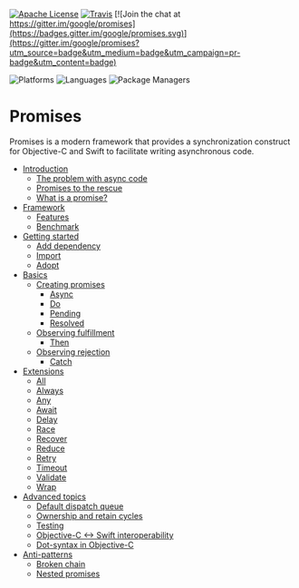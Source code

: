 [![Apache
License](https://img.shields.io/github/license/google/promises.svg)](LICENSE)
[![Travis](https://api.travis-ci.org/google/promises.svg?branch=master)](https://travis-ci.org/google/promises) [![Join the chat at https://gitter.im/google/promises](https://badges.gitter.im/google/promises.svg)](https://gitter.im/google/promises?utm_source=badge&utm_medium=badge&utm_campaign=pr-badge&utm_content=badge)

![Platforms](https://img.shields.io/badge/platforms-macOS%20%7C%20iOS%20%7C%20tvOS%20%7C%20watchOS-blue.svg?longCache=true&style=flat)
![Languages](https://img.shields.io/badge/languages-Swift%20%7C%20ObjC-orange.svg?longCache=true&style=flat)
![Package Managers](https://img.shields.io/badge/supports-Bazel%20%7C%20SwiftPM%20%7C%20CocoaPods%20%7C%20Carthage-yellow.svg?longCache=true&style=flat)

# Promises

Promises is a modern framework that provides a synchronization construct for
Objective-C and Swift to facilitate writing asynchronous code.

*   [Introduction](g3doc/index.md)
    *   [The problem with async
        code](g3doc/index.md#the-problem-with-async-code)
    *   [Promises to the rescue](g3doc/index.md#promises-to-the-rescue)
    *   [What is a promise?](g3doc/index.md#what-is-a-promise)
*   [Framework](g3doc/index.md#framework)
    *   [Features](g3doc/index.md#features)
    *   [Benchmark](g3doc/index.md#benchmark)
*   [Getting started](g3doc/index.md#getting-started)
    *   [Add dependency](g3doc/index.md#add-dependency)
    *   [Import](g3doc/index.md#import)
    *   [Adopt](g3doc/index.md#adopt)
*   [Basics](g3doc/index.md#basics)
    *   [Creating promises](g3doc/index.md#creating-promises)
        *   [Async](g3doc/index.md#async)
        *   [Do](g3doc/index.md#do)
        *   [Pending](g3doc/index.md#pending)
        *   [Resolved](g3doc/index.md#create-a-resolved-promise)
    *   [Observing fulfillment](g3doc/index.md#observing-fulfillment)
        *   [Then](g3doc/index.md#then)
    *   [Observing rejection](g3doc/index.md#observing-rejection)
        *   [Catch](g3doc/index.md#catch)
*   [Extensions](g3doc/index.md#extensions)
    *   [All](g3doc/index.md#all)
    *   [Always](g3doc/index.md#always)
    *   [Any](g3doc/index.md#any)
    *   [Await](g3doc/index.md#await)
    *   [Delay](g3doc/index.md#delay)
    *   [Race](g3doc/index.md#race)
    *   [Recover](g3doc/index.md#recover)
    *   [Reduce](g3doc/index.md#reduce)
    *   [Retry](g3doc/index.md#retry)
    *   [Timeout](g3doc/index.md#timeout)
    *   [Validate](g3doc/index.md#validate)
    *   [Wrap](g3doc/index.md#wrap)
*   [Advanced topics](g3doc/index.md#advanced-topics)
    *   [Default dispatch queue](g3doc/index.md#default-dispatch-queue)
    *   [Ownership and retain
        cycles](g3doc/index.md#ownership-and-retain-cycles)
    *   [Testing](g3doc/index.md#testing)
    *   [Objective-C <-> Swift
        interoperability](g3doc/index.md#objective-c---swift-interoperability)
    *   [Dot-syntax in Objective-C](g3doc/index.md#dot-syntax-in-objective-c)
*   [Anti-patterns](g3doc/index.md#anti-patterns)
    *   [Broken chain](g3doc/index.md#broken-chain)
    *   [Nested promises](g3doc/index.md#nested-promises)
